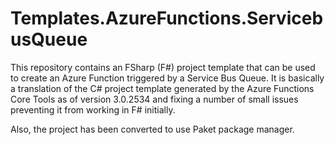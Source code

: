 # Templates.AzureFunctions.ServicebusQueue

This repository contains an FSharp (F#) project template that can be used to create an Azure Function triggered by a Service Bus Queue. 
It is basically a translation of the C# project template generated by the Azure Functions Core Tools as of version 3.0.2534 and fixing a
number of small issues preventing it from working in F# initially.

Also, the project has been converted to use Paket package manager.

